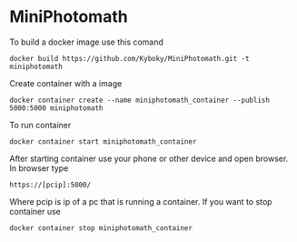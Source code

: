 # MiniPhotomath

To build a docker image use this comand

	docker build https://github.com/Kyboky/MiniPhotomath.git -t miniphotomath
	
Create container with a image

	docker container create --name miniphotomath_container --publish 5000:5000 miniphotomath
  
To run container

	docker container start miniphotomath_container
	
After starting container use your phone or other device and open browser.
In browser type

	https://[pcip]:5000/

Where pcip is ip of a pc that is running a container.
If you want to stop container use 

	docker container stop miniphotomath_container
  


	
